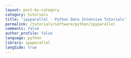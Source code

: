 ```yaml
---
layout: post-by-category
category: tutorials
title: 'ipyparallel - Python Data Intensive Tutorials'
permalink: /tutorials/software/python/ipyparallel
comments: false
author_profile: false
language: python
library: ipyparallel
langSide: true
---
```

